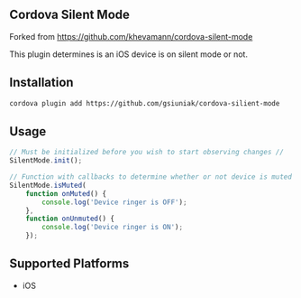 ## Cordova Silent Mode

Forked from https://github.com/khevamann/cordova-silent-mode

This plugin determines is an iOS device is on silent mode or not.

## Installation

```bash
cordova plugin add https://github.com/gsiuniak/cordova-silient-mode
```

## Usage

```js
// Must be initialized before you wish to start observing changes //
SilentMode.init();

// Function with callbacks to determine whether or not device is muted - Will only run ONCE //
SilentMode.isMuted(
	function onMuted() { 
		console.log('Device ringer is OFF'); 
	}, 
	function onUnmuted() {  
		console.log('Device ringer is ON'); 
	});
```

## Supported Platforms

- iOS
